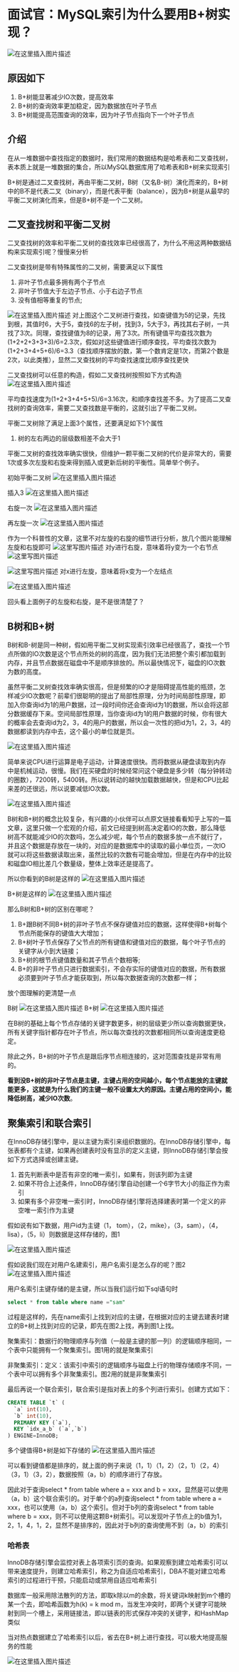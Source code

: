 # 面试官：MySQL索引为什么要用B+树实现？
![在这里插入图片描述](https://img-blog.csdnimg.cn/20200901232617212.png?)
## 原因如下
1. B+树能显著减少IO次数，提高效率
2. B+树的查询效率更加稳定，因为数据放在叶子节点
3. B+树能提高范围查询的效率，因为叶子节点指向下一个叶子节点
## 介绍
在从一堆数据中查找指定的数据时，我们常用的数据结构是哈希表和二叉查找树，表本质上就是一堆数据的集合，所以MySQL数据库用了哈希表和B+树来实现索引

B+树是通过二叉查找树，再由平衡二叉树，B树（又名B-树）演化而来的，B+树中的B不是代表二叉（binary），而是代表平衡（balance），因为B+树是从最早的平衡二叉树演化而来，但是B+树不是一个二叉树。

## 二叉查找树和平衡二叉树
二叉查找树的效率和平衡二叉树的查找效率已经很高了，为什么不用这两种数据结构来实现索引呢？慢慢来分析

二叉查找树是带有特殊属性的二叉树，需要满足以下属性

 1. 非叶子节点最多拥有两个子节点
 2. 非叶子节值大于左边子节点、小于右边子节点
 3. 没有值相等重复的节点;

![在这里插入图片描述](https://img-blog.csdn.net/20181009234906304?)
对上图这个二叉树进行查找，如查键值为5的记录，先找到根，其值时6，大于5，查找6的左子树，找到3，5大于3，再找其右子树，一共找了3次。同理，查找键值为8的记录，用了3次。所有键值平均查找次数为(1+2+2+3+3+3)/6=2.3次，假如对这些键值进行顺序查找，平均查找次数为(1+2+3+4+5+6)/6=3.3（查找顺序摆放的数，第一个数肯定是1次，而第2个数是2次，以此类推），显然二叉查找树的平均查找速度比顺序查找更快

二叉查找树可以任意的构造，假如二叉查找树按照如下方式构造
![在这里插入图片描述](https://img-blog.csdn.net/20181010000158471?)

平均查找速度为(1+2+3+4+5+5)/6=3.16次，和顺序查找差不多。为了提高二叉查找树的查询效率，需要二叉查找数是平衡的，这就引出了平衡二叉树。

平衡二叉树除了满足上面3个属性，还要满足如下1个属性

 1. 树的左右两边的层级数相差不会大于1

平衡二叉树的查找效率确实很快，但维护一颗平衡二叉树的代价是非常大的，需要1次或多次左旋和右旋来得到插入或更新后树的平衡性。简单举个例子。

初始平衡二叉树
![在这里插入图片描述](https://img-blog.csdn.net/2018101000311183?)


插入3
![在这里插入图片描述](https://img-blog.csdn.net/20181010003124231?)

右旋一次
![在这里插入图片描述](https://img-blog.csdn.net/20181010003143646?)

再左旋一次
![在这里插入图片描述](https://img-blog.csdn.net/2018101000320517?)

作为一个科普性的文章，这里不对左旋的右旋的细节进行分析，放几个图片能理解左旋和右旋即可
![这里写图片描述](https://imgconvert.csdnimg.cn/aHR0cDovL2ltZy5ibG9nLmNzZG4ubmV0LzIwMTcxMTE1MDk1NDI0NjY0?x-oss-process=image/format,png)
对y进行右旋，意味着将y变为一个右节点
![这里写图片描述](https://imgconvert.csdnimg.cn/aHR0cDovL2ltZy5ibG9nLmNzZG4ubmV0LzIwMTcxMTE1MTAyMDUwODMy?x-oss-process=image/format,png)


![这里写图片描述](https://imgconvert.csdnimg.cn/aHR0cDovL2ltZy5ibG9nLmNzZG4ubmV0LzIwMTcxMTE1MDk1MDE2NzA3?x-oss-process=image/format,png)
对x进行左旋，意味着将x变为一个左结点

![在这里插入图片描述](https://img-blog.csdn.net/20181011000935254?)

回头看上面例子的左旋和右旋，是不是很清楚了？
## B树和B+树
B树和B-树是同一种树，假如用平衡二叉树实现索引效率已经很高了，查找一个节点所做的IO次数是这个节点所处的树的高度，因为我们无法把整个索引都加载到内存，并且节点数据在磁盘中不是顺序排放的。所以最快情况下，磁盘的IO次数为数的高度。

虽然平衡二叉树查找效率确实很高，但是频繁的IO才是阻碍提高性能的瓶颈，怎样减少IO次数呢？前辈们很聪明的提出了局部性原理，分为时间局部性原理，即加入你查询id为1的用户数据，过一段时间你还会查询id为1的数据，所以会将这部分数据缓存下来。空间局部性原理，当你查询id为1的用户数据的时候，你有很大的概率会去查询id为2，3，4的用户的数据，所以会一次性的把id为1，2，3，4的数据都读到内存中去，这个最小的单位就是页。

![在这里插入图片描述](https://img-blog.csdnimg.cn/20190827233646941.jpg?)

简单来说CPU进行运算是电子运动，计算速度很快。而将数据从硬盘读取到内存中是机械运动，很慢。我们在买硬盘的时候经常问这个硬盘是多少转（每分钟转动的圈数），7200转，5400转。所以说转动的越快加载数据越快，但是和CPU比起来差的还很远，所以说要减低IO次数。

![在这里插入图片描述](https://img-blog.csdnimg.cn/20190827233627885.png?)

B树和B+树的概念比较复杂，有兴趣的小伙伴可以点原文链接看看知乎上写的一篇文章，这里只做一个宏观的介绍，前文已经提到树高决定着IO的次数，那么降低树高不就能减少IO的次数吗，怎么减少呢，每个节点的数据多放一点不就行了，并且这个数据是存放在一块的，对应的是数据库中的读取的最小单位页，一次IO就可以将这些数据读取出来，虽然比较的次数有可能会增加，但是在内存中的比较和磁盘IO相比差几个数量级，整体上效率还是提高了。

所以你看到的B树是这样的
![在这里插入图片描述](https://img-blog.csdn.net/20181012003054431?)


B+树是这样的
![在这里插入图片描述](https://img-blog.csdn.net/20181012003112220?)

那么B树和B+树的区别在哪呢？

 1. B+跟B树不同B+树的非叶子节点不保存键值对应的数据，这样使得B+树每个节点所能保存的键值大大增加；
 2. B+树叶子节点保存了父节点的所有键值和键值对应的数据，每个叶子节点的关键字从小到大链接；
 3. B+树的根节点键值数量和其子节点个数相等;
 4. B+的非叶子节点只进行数据索引，不会存实际的键值对应的数据，所有数据必须要到叶子节点才能获取到，所以每次数据查询的次数都一样；

放个图理解的更清楚一点

B树
![在这里插入图片描述](https://img-blog.csdn.net/20181012005740498?)
B+树
![在这里插入图片描述](https://img-blog.csdn.net/20181012005717750?)

在B树的基础上每个节点存储的关键字数更多，树的层级更少所以查询数据更快，所有关键字指针都存在叶子节点，所以每次查找的次数都相同所以查询速度更稳定。

除此之外，B+树的叶子节点是跟后序节点相连接的，这对范围查找是非常有用的。

**看到没B+树的非叶子节点是主键，主键占用的空间越小，每个节点能放的主键就能更多，这就是为什么我们的主键一般不设置太大的原因。主键占用的空间小，能降低树高，减少IO次数**。

## 聚集索引和联合索引
在InnoDB存储引擎中，是以主键为索引来组织数据的。在InnoDB存储引擎中，每张表都有个主键，如果再创建表时没有显示的定义主键，则InnoDB存储引擎会按如下方式选择或创建主键。

 1. 首先判断表中是否有非空的唯一索引，如果有，则该列即为主键
 2. 如果不符合上述条件，InnoDB存储引擎自动创建一个6字节大小的指正作为索引
 3. 如果有多个非空唯一索引时，InnoDB存储引擎将选择建表时第一个定义的非空唯一索引作为主键

假如说有如下数据，用户id为主键（1， tom），（2，mike），（3，sam），（4，lisa），（5，li）则数据是这样存储的，图1

![在这里插入图片描述](https://img-blog.csdn.net/20181013113944410?)

假如说我们现在对用户名建索引，用户名索引是怎么存的呢？图2
![在这里插入图片描述](https://img-blog.csdn.net/20181013114236713?)

用户名索引主键存储的是主键，所以当我们运行如下sql语句时

```sql
select * from table where name ="sam"
```
过程是这样的，先在name索引上找到对应的主键，在根据对应的主键去建表时建立的B+树上找到对应的记录，即先在图2上找，再到图1上找。

聚集索引：数据行的物理顺序与列值（一般是主键的那一列）的逻辑顺序相同，一个表中只能拥有一个聚集索引。图1用的就是聚集索引

非聚集索引：定义：该索引中索引的逻辑顺序与磁盘上行的物理存储顺序不同，一个表中可以拥有多个非聚集索引。图2用的就是非聚集索引

最后再说一个联合索引，联合索引是指对表上的多个列进行索引。创建方式如下：

```sql
CREATE TABLE `t` (
  `a` int(10),
  `b` int(10),
  PRIMARY KEY (`a`),
  KEY `idx_a_b` (`a`,`b`)
) ENGINE=InnoDB;
```
多个键值得B+树是如下存储的
![在这里插入图片描述](https://img-blog.csdn.net/20181013121606354?)

可以看到键值都是排序的，就上面的例子来说（1，1）（1，2）（2，1）（2，4）（3，1）（3，2），数据按照（a，b）的顺序进行了存放。

因此对于查询select * from table where a = xxx and b = xxx，显然是可以使用（a，b）这个联合索引的。对于单个的a列查询select * from table where  a = xxx，也可以使用（a，b）这个索引。但对于b列的查询select * from table where b = xxx，则不可以使用这颗B+树索引。可以发现叶子节点上的b值为1，2，1，4，1，2，显然不是排序的，因此对于b列的查询使用不到（a，b）的索引

### 哈希表
InnoDB存储引擎会监控对表上各项索引页的查询。如果观察到建立哈希索引可以带来速度提升，则建立哈希索引，称之为自适应哈希索引，DBA不能对建立哈希索引的过程进行干预，只能启动或禁用自适应哈希索引

数据库一般采用除法散列的方法，即取k除以m的余数，将关键词k映射到m个槽的某一个去，即哈希函数为h(k) = k mod m，当发生冲突时，即两个关键字可能映射到同一个槽上，采用链接法，即以链表的形式保存冲突的关键字，和HashMap类似

当对热点数据建立了哈希索引以后，省去在B+树上进行查找，可以极大地提高服务的性能

![在这里插入图片描述](https://img-blog.csdn.net/20181009000358707?)
